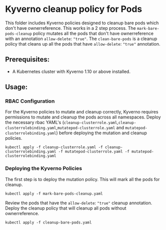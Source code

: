 # Kyverno cleanup policy for Pods 
This folder includes Kyverno policies designed to cleanup bare pods which don't have ownerreference. This works in a 2 step process. The `mark-bare-pods-cleanup` policy mutates all the pods that don't have ownerreference with an annotation `allow-delete`: `"true"`. The `clean-bare-pods` is a cleanup policy that cleans up all the pods that have `allow-delete`: `"true"` annotation. 

## Prerequisites:
- A Kubernetes cluster with Kyverno 1.10 or above installed. 

## Usage:

### RBAC Configuration
For the Kyverno policies to mutate and cleanup correctly, Kyverno requires permissions to mutate and cleanup the pods across all namespaces. Deploy the necessary rbac YAML's (`cleanup-clusterrole.yaml`,`cleanup-clusterrolebinding.yaml`,`mutatepod-clusterrole.yaml` and `mutatepod-clusterrolebinding.yaml`) before deploying the mutation and cleanup policies.

```
kubectl apply -f cleanup-clusterrole.yaml -f cleanup-clusterrolebinding.yaml -f mutatepod-clusterrole.yaml -f mutatepod-clusterrolebinding.yaml
```

### Deploying the Kyverno Policies
The first step is to deploy the mutation policy. This will mark all the pods for cleanup. 

```
kubectl apply -f mark-bare-pods-cleanup.yaml
```
Review the pods that have the `allow-delete`: `"true"` cleanup annotation. Deploy the cleanup policy that will cleanup all pods without ownerreference. 

```
kubectl apply -f cleanup-bare-pods.yaml
```

